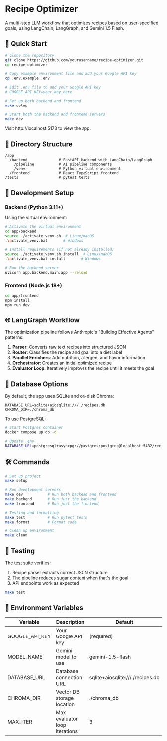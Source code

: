 # Recipe Optimizer

A multi-step LLM workflow that optimizes recipes based on user-specified goals, using LangChain, LangGraph, and Gemini 1.5 Flash.

## 🚀 Quick Start

```bash
# Clone the repository
git clone https://github.com/yourusername/recipe-optimizer.git
cd recipe-optimizer

# Copy example environment file and add your Google API key
cp .env.example .env

# Edit .env file to add your Google API key
# GOOGLE_API_KEY=your_key_here

# Set up both backend and frontend
make setup

# Start both the backend and frontend servers
make dev
```

Visit http://localhost:5173 to view the app.

## 📂 Directory Structure

```
/app
  /backend              # FastAPI backend with LangChain/LangGraph
    /pipeline           # AI pipeline components
    /venv               # Python virtual environment
  /frontend             # React TypeScript frontend
/tests                  # pytest tests
```

## 🔧 Development Setup

### Backend (Python 3.11+)

Using the virtual environment:

```bash
# Activate the virtual environment
cd app/backend
source ./activate_venv.sh  # Linux/macOS
.\activate_venv.bat       # Windows

# Install requirements (if not already installed)
source ./activate_venv.sh install  # Linux/macOS
.\activate_venv.bat install       # Windows

# Run the backend server
uvicorn app.backend.main:app --reload
```

### Frontend (Node.js 18+)

```bash
cd app/frontend
npm install
npm run dev
```

## 🌐 LangGraph Workflow

The optimization pipeline follows Anthropic's "Building Effective Agents" patterns:

1. **Parser**: Converts raw text recipes into structured JSON
2. **Router**: Classifies the recipe and goal into a diet label
3. **Parallel Enrichers**: Add nutrition, allergen, and flavor information
4. **Orchestrator**: Creates an initial optimized recipe
5. **Evaluator Loop**: Iteratively improves the recipe until it meets the goal

## 🔄 Database Options

By default, the app uses SQLite and on-disk Chroma:

```
DATABASE_URL=sqlite+aiosqlite:///./recipes.db
CHROMA_DIR=./chroma_db
```

To use PostgreSQL:

```bash
# Start Postgres container
docker compose up db -d

# Update .env
DATABASE_URL=postgresql+asyncpg://postgres:postgres@localhost:5432/recipes
```

## 🛠️ Commands

```bash
# Set up project
make setup

# Run development servers
make dev           # Run both backend and frontend
make backend       # Run just the backend 
make frontend      # Run just the frontend

# Testing and formatting
make test          # Run pytest tests
make format        # Format code

# Clean up environment
make clean
```

## 🧪 Testing

The test suite verifies:

1. Recipe parser extracts correct JSON structure
2. The pipeline reduces sugar content when that's the goal
3. API endpoints work as expected

```bash
make test
```

## 🔑 Environment Variables

| Variable | Description | Default |
|----------|-------------|---------|
| GOOGLE_API_KEY | Your Google API key | (required) |
| MODEL_NAME | Gemini model to use | gemini-1.5-flash |
| DATABASE_URL | Database connection URL | sqlite+aiosqlite:///./recipes.db |
| CHROMA_DIR | Vector DB storage location | ./chroma_db |
| MAX_ITER | Max evaluator loop iterations | 3 | 